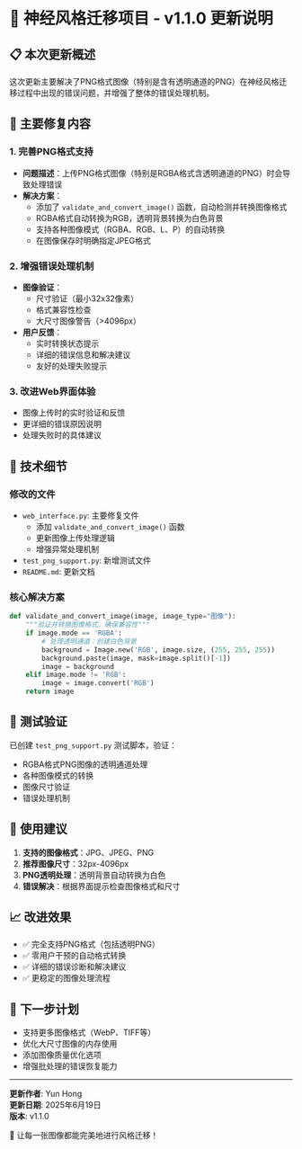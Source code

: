 # 🎨 神经风格迁移项目 - v1.1.0 更新说明

## 📋 本次更新概述

这次更新主要解决了PNG格式图像（特别是含有透明通道的PNG）在神经风格迁移过程中出现的错误问题，并增强了整体的错误处理机制。

## 🔧 主要修复内容

### 1. 完善PNG格式支持

- **问题描述**：上传PNG格式图像（特别是RGBA格式含透明通道的PNG）时会导致处理错误
- **解决方案**：
  - 添加了 `validate_and_convert_image()` 函数，自动检测并转换图像格式
  - RGBA格式自动转换为RGB，透明背景转换为白色背景
  - 支持各种图像模式（RGBA、RGB、L、P）的自动转换
  - 在图像保存时明确指定JPEG格式

### 2. 增强错误处理机制

- **图像验证**：
  - 尺寸验证（最小32x32像素）
  - 格式兼容性检查
  - 大尺寸图像警告（>4096px）
- **用户反馈**：
  - 实时转换状态提示
  - 详细的错误信息和解决建议
  - 友好的处理失败提示

### 3. 改进Web界面体验

- 图像上传时的实时验证和反馈
- 更详细的错误原因说明
- 处理失败时的具体建议

## 📝 技术细节

### 修改的文件

- `web_interface.py`: 主要修复文件
  - 添加 `validate_and_convert_image()` 函数
  - 更新图像上传处理逻辑
  - 增强异常处理机制
- `test_png_support.py`: 新增测试文件
- `README.md`: 更新文档

### 核心解决方案

```python
def validate_and_convert_image(image, image_type="图像"):
    """验证并转换图像格式，确保兼容性"""
    if image.mode == 'RGBA':
        # 处理透明通道：创建白色背景
        background = Image.new('RGB', image.size, (255, 255, 255))
        background.paste(image, mask=image.split()[-1])
        image = background
    elif image.mode != 'RGB':
        image = image.convert('RGB')
    return image
```

## 🧪 测试验证

已创建 `test_png_support.py` 测试脚本，验证：

- RGBA格式PNG图像的透明通道处理
- 各种图像模式的转换
- 图像尺寸验证
- 错误处理机制

## 🚀 使用建议

1. **支持的图像格式**：JPG、JPEG、PNG
2. **推荐图像尺寸**：32px-4096px
3. **PNG透明处理**：透明背景自动转换为白色
4. **错误解决**：根据界面提示检查图像格式和尺寸

## 📈 改进效果

- ✅ 完全支持PNG格式（包括透明PNG）
- ✅ 零用户干预的自动格式转换
- ✅ 详细的错误诊断和解决建议
- ✅ 更稳定的图像处理流程

## 🎯 下一步计划

- 支持更多图像格式（WebP、TIFF等）
- 优化大尺寸图像的内存使用
- 添加图像质量优化选项
- 增强批处理的错误恢复能力

---

**更新作者**: Yun Hong  
**更新日期**: 2025年6月19日  
**版本**: v1.1.0

🎨 让每一张图像都能完美地进行风格迁移！
